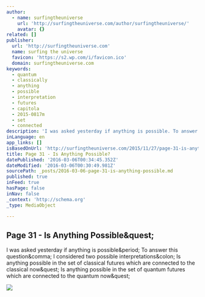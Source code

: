 ```yaml
---
author:
  - name: surfingtheuniverse
    url: 'http://surfingtheuniverse.com/author/surfingtheuniverse/'
    avatar: {}
related: []
publisher:
  url: 'http://surfingtheuniverse.com'
  name: surfing the universe
  favicon: 'https://s2.wp.com/i/favicon.ico'
  domain: surfingtheuniverse.com
keywords:
  - quantum
  - classically
  - anything
  - possible
  - interpretation
  - futures
  - capitola
  - 2015-0817m
  - set
  - connected
description: 'I was asked yesterday if anything is possible. To answer this question, I considered two possible interpretations: Is anything possible in the set of classical futures which are connected to the classical now? Is anything possible in the set of quantum futures which are connected to the quantum now?'
inLanguage: en
app_links: []
isBasedOnUrl: 'http://surfingtheuniverse.com/2015/11/27/page-31-is-anything-possible/'
title: Page 31 - Is Anything Possible?
datePublished: '2016-03-06T00:34:45.352Z'
dateModified: '2016-03-06T00:30:49.981Z'
sourcePath: _posts/2016-03-06-page-31-is-anything-possible.md
published: true
inFeed: true
hasPage: false
inNav: false
_context: 'http://schema.org'
_type: MediaObject

---
```

<article style=""><h1>Page 31 - Is Anything Possible&amp;quest;</h1><p>I was asked yesterday if anything is possible&amp;period; To answer this question&amp;comma; I considered two possible interpretations&amp;colon; Is anything possible in the set of classical futures which are connected to the classical now&amp;quest; Is anything possible in the set of quantum futures which are connected to the quantum now&amp;quest;</p><img src="https://s0.wp.com/i/blank.jpg" /></article>
